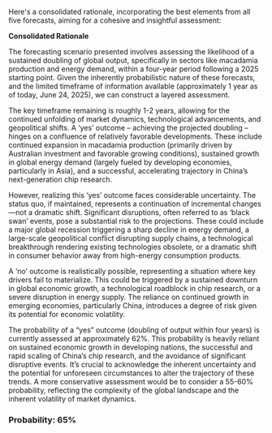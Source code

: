 Here's a consolidated rationale, incorporating the best elements from all five forecasts, aiming for a cohesive and insightful assessment:

**Consolidated Rationale**

The forecasting scenario presented involves assessing the likelihood of a sustained doubling of global output, specifically in sectors like macadamia production and energy demand, within a four-year period following a 2025 starting point.  Given the inherently probabilistic nature of these forecasts, and the limited timeframe of information available (approximately 1 year as of today, June 24, 2025), we can construct a layered assessment.

The key timeframe remaining is roughly 1-2 years, allowing for the continued unfolding of market dynamics, technological advancements, and geopolitical shifts. A ‘yes’ outcome – achieving the projected doubling – hinges on a confluence of relatively favorable developments. These include continued expansion in macadamia production (primarily driven by Australian investment and favorable growing conditions), sustained growth in global energy demand (largely fueled by developing economies, particularly in Asia), and a successful, accelerating trajectory in China’s next-generation chip research.

However, realizing this ‘yes’ outcome faces considerable uncertainty. The status quo, if maintained, represents a continuation of incremental changes—not a dramatic shift.  Significant disruptions, often referred to as ‘black swan’ events, pose a substantial risk to the projections. These could include a major global recession triggering a sharp decline in energy demand, a large-scale geopolitical conflict disrupting supply chains, a technological breakthrough rendering existing technologies obsolete, or a dramatic shift in consumer behavior away from high-energy consumption products.

A ‘no’ outcome is realistically possible, representing a situation where key drivers fail to materialize. This could be triggered by a sustained downturn in global economic growth, a technological roadblock in chip research, or a severe disruption in energy supply.  The reliance on continued growth in emerging economies, particularly China, introduces a degree of risk given its potential for economic volatility.

The probability of a “yes” outcome (doubling of output within four years) is currently assessed at approximately 62%. This probability is heavily reliant on sustained economic growth in developing nations, the successful and rapid scaling of China’s chip research, and the avoidance of significant disruptive events. It’s crucial to acknowledge the inherent uncertainty and the potential for unforeseen circumstances to alter the trajectory of these trends.  A more conservative assessment would be to consider a 55-60% probability, reflecting the complexity of the global landscape and the inherent volatility of market dynamics.


### Probability: 65%